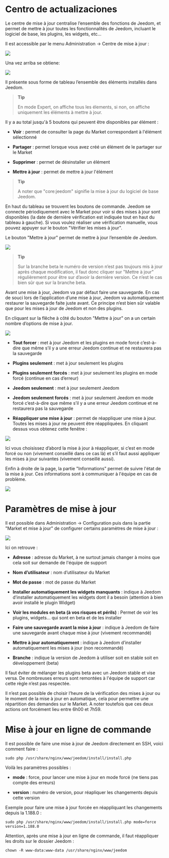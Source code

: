 Centro de actualizaciones
=========================

Le centre de mise à jour centralise l’ensemble des fonctions de Jeedom, et permet de mettre à jour toutes les fonctionnalités de Jeedom, incluant le logiciel de base, les plugins, les widgets, etc…

Il est accessible par le menu Administration → Centre de mise à jour :

![](../images/update.JPG)

Una vez arriba se obtiene:

![](../images/update2.png)

Il présente sous forme de tableau l’ensemble des éléments installés dans Jeedom.

> **Tip**
>
> En mode Expert, on affiche tous les élements, si non, on affiche uniquement les éléments à mettre à jour.

Il y a au total jusqu'à 5 boutons qui peuvent être disponibles par élément :

-   **Voir** : permet de consulter la page du Market correspondant à l'élément sélectionné

-   **Partager** : permet lorsque vous avez créé un élément de le partager sur le Market

-   **Supprimer** : permet de désinstaller un élément

-   **Mettre à jour** : permet de mettre à jour l'élément

> **Tip**
>
> A noter que "core:jeedom" signifie la mise à jour du logiciel de base Jeedom.

En haut du tableau se trouvent les boutons de commande. Jeedom se connecte périodiquement avec le Market pour voir si des mises à jour sont disponibles (la date de dernière vérification est indiquée tout en haut du tableau à gauche). Si vous voulez réaliser une vérification manuelle, vous pouvez appuyer sur le bouton "Vérifier les mises à jour".

Le bouton "Mettre à jour" permet de mettre à jour l’ensemble de Jeedom.

![](../images/update3.png)

> **Tip**
>
> Sur la branche beta le numéro de version n’est pas toujours mis à jour après chaque modification, il faut donc cliquer sur "Mettre à jour" régulièrement pour être sur d’avoir la dernière version. Ce n’est le cas bien sûr que sur la branche beta.

Avant une mise à jour, Jeedom va par défaut faire une sauvegarde. En cas de souci lors de l’application d’une mise à jour, Jeedom va automatiquement restaurer la sauvegarde faite juste avant. Ce principe n’est bien sûr valable que pour les mises à jour de Jeedom et non des plugins.

En cliquant sur la flêche à côté du bouton "Mettre à jour" on a un certain nombre d’options de mise à jour.

![](../images/update5.png)

-   **Tout forcer** : met à jour Jeedom et les plugins en mode forcé c’est-à-dire que même s’il y a une erreur Jeedom continue et ne restaurera pas la sauvegarde

-   **Plugins seulement** : met à jour seulement les plugins

-   **Plugins seulement forcés** : met à jour seulement les plugins en mode forcé (continue en cas d’erreur)

-   **Jeedom seulement** : met à jour seulement Jeedom

-   **Jeedom seulement forcés** : met à jour seulement Jeedom en mode forcé c’est-à-dire que même s’il y a une erreur Jeedom continue et ne restaurera pas la sauvegarde

-   **Réappliquer une mise à jour** : permet de réappliquer une mise à jour. Toutes les mises à jour ne peuvent être réappliquées. En cliquant dessus vous obtenez cette fenêtre :

![](../images/update6.png)

Ici vous choisissez d’abord la mise à jour à réappliquer, si c’est en mode forcé ou non (vivement conseillé dans ce cas là) et s’il faut aussi appliquer les mises à jour suivantes (vivement conseillé aussi).

Enfin à droite de la page, la partie "Informations" permet de suivre l'état de la mise à jour. Ces informations sont à communiquer à l'équipe en cas de problème.

![](../images/update4.png)

Paramètres de mise à jour
=========================

Il est possible dans Administration → Configuration puis dans la partie "Market et mise à jour" de configurer certains paramètres de mise à jour :

![](../images/administration10.png)

Ici on retrouve :

-   **Adresse** : adresse du Market, à ne surtout jamais changer à moins que cela soit sur demande de l'équipe de support

-   **Nom d’utilisateur** : nom d’utilisateur du Market

-   **Mot de passe** : mot de passe du Market

-   **Installer automatiquement les widgets manquants** : indique à Jeedom d’installer automatiquement les widgets dont il a besoin (attention à bien avoir installé le plugin Widget)

-   **Voir les modules en beta (à vos risques et périls)** : Permet de voir les plugins, widgets… qui sont en beta et de les installer

-   **Faire une sauvegarde avant la mise à jour** : indique à Jeedom de faire une sauvegarde avant chaque mise à jour (vivement recommandé)

-   **Mettre à jour automatiquement** : indique à Jeedom d’installer automatiquement les mises à jour (non recommandé)

-   **Branche** : indique la version de Jeedom à utiliser soit en stable soit en développement (beta)

Il faut éviter de mélanger les plugins beta avec un Jeedom stable et vise versa. De nombreuses erreurs sont remontées à l'équipe de support car cette règle n’est pas respectée.

Il n’est pas possible de choisir l’heure de la vérification des mises à jour ou le moment de la mise à jour en automatique, cela pour permettre une répartition des demandes sur le Market. A noter toutefois que ces deux actions ont forcément lieu entre 6h00 et 7h59.

Mise à jour en ligne de commande
================================

Il est possible de faire une mise à jour de Jeedom directement en SSH, voici comment faire :

    sudo php /usr/share/nginx/www/jeedom/install/install.php

Voilà les paramètres possibles :

-   **mode** : force, pour lancer une mise à jour en mode forcé (ne tiens pas compte des erreurs)

-   **version** : numéro de version, pour réapliquer les changements depuis cette version

Exemple pour faire une mise à jour forcée en réappliquant les changements depuis la 1.188.0 :

    sudo php /usr/share/nginx/www/jeedom/install/install.php mode=force version=1.188.0

Attention, après une mise à jour en ligne de commande, il faut réappliquer les droits sur le dossier Jeedom :

    chown -R www-data:www-data /usr/share/nginx/www/jeedom
